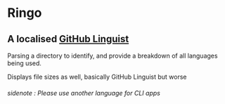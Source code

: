 # Ringo

## A localised [GitHub Linguist](https://github.com/github-linguist/linguist/)

Parsing a directory to identify, and provide a breakdown of all languages being used.

Displays file sizes as well, basically GitHub Linguist but worse


###### sidenote : Please use another language for CLI apps
